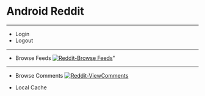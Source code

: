 # Android Reddit
----
* Login
* Logout

----
* Browse Feeds
<a href="https://imgflip.com/gif/2fomdn"><img src="https://media.giphy.com/media/X7ET6o8O1cfNzQxUZ6/giphy.gif" title="Reddit-Browse Feeds"/></a>"
----
* Browse Comments
<a href="https://imgflip.com/gif/2fomdn"><img src="https://media.giphy.com/media/1qfeWtgJYALZmrgZP4/giphy.gif" title="Reddit-ViewComments"/></a>

* Local Cache


